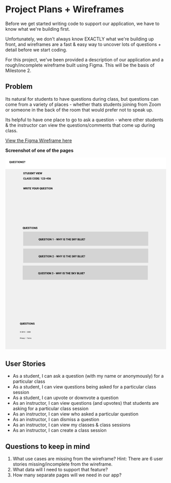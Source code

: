 # Project Plans + Wireframes

Before we get started writing code to support our application, we have to know what we're building first.

Unfortunately, we don't always know EXACTLY what we're building up front, and wireframes are a fast & easy way to uncover lots of questions + detail before we start coding.

For this project, we've been provided a description of our application and a rough/incomplete wireframe built using Figma. This will be the basis of Milestone 2.


<div style={{width: "50%", float: "left", clear: "left"}}>

## Problem

Its natural for students to have questions during class, but questions can come from a variety of places - whether thats students joining from Zoom or someone in the back of the room that would prefer not to speak up.

Its helpful to have one place to go to ask a question - where other students & the instructor can view the questions/comments that come up during class.

[View the Figma Wireframe here](https://www.figma.com/file/bZM4zszEbUQbfGa6Bz2X7U/CS-5356-Prototype-%232?node-id=77%3A432&t=lXqMcNeCvcJCluwV-1)

</div>

<div style={{width: "50%", float: "right", clear: "right", paddingLeft: "5px", marginBottom: "5px"}}>

__Screenshot of one of the pages__

![Screenshot of Wireframe](class-questions-wireframe.png)

</div>

## User Stories

* As a student, I can ask a question (with my name or anonymously) for a particular class
* As a student, I can view questions being asked for a particular class session
* As a student, I can upvote or downvote a question
* As an instructor, I can view questions (and upvotes) that students are asking for a particular class session
* As an instructor, I can view who asked a particular question
* As an instructor, I can dismiss a question
* As an instructor, I can view my classes & class sessions
* As an instructor, I can create a class session


## Questions to keep in mind

1. What use cases are missing from the wireframe? Hint: There are 6 user stories missing/incomplete from the wireframe.
2. What data will I need to support that feature?
3. How many separate pages will we need in our app?
